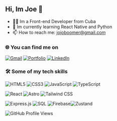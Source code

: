 
## Hi, Im Joe 👋
 
- 👨‍💻 Im a Front-end Developer from Cuba 
- 🌱 Im currently learning React Native and Python
- 📫 How to reach me: jojoboomer@gmail.com

### 🌐 You can find me on
[![Gmail](https://img.shields.io/badge/Gmail-D14836?style=for-the-badge&logo=gmail&logoColor=white)](mailto:jjlabranate@gmail.com)
[![Portfolio](https://img.shields.io/badge/Portfolio-FF5722?style=for-the-badge&logo=google-chrome&logoColor=white)](https://jojoboomer.github.io/)
[![LinkedIn](https://img.shields.io/badge/LinkedIn-0077B5?style=for-the-badge&logo=LinkedIn&logoColor=white)](https://www.linkedin.com/in/joellabrada)

### 🛠️ Some of my tech skills
![HTML5](https://img.shields.io/badge/HTML5-E34F26?style=for-the-badge&logo=html5&logoColor=white)
![CSS3](https://img.shields.io/badge/CSS3-1572B6?style=for-the-badge&logo=css3&logoColor=white)
![JavaScript](https://img.shields.io/badge/JavaScript-F7DF1E?style=for-the-badge&logo=javascript&logoColor=black) ![TypeScript](https://img.shields.io/badge/TypeScript-3178C6?style=for-the-badge&logo=typescript&logoColor=white)

![React](https://img.shields.io/badge/React-61DAFB?style=for-the-badge&logo=react&logoColor=black)
![Astro](https://img.shields.io/badge/Astro-FF5D01?style=for-the-badge&logo=astro&logoColor=white)
![Tailwind CSS](https://img.shields.io/badge/Tailwind_CSS-06B6D4?style=for-the-badge&logo=tailwind-css&logoColor=white)

![Express.js](https://img.shields.io/badge/Express.js-000000?style=for-the-badge&logo=express&logoColor=white)
![SQL](https://img.shields.io/badge/SQL-4479A1?style=for-the-badge&logo=mysql&logoColor=white)
![Firebase](https://img.shields.io/badge/Firebase-FFCA28?style=for-the-badge&logo=firebase&logoColor=black)![Zustand](https://img.shields.io/badge/Zustand-000000?style=for-the-badge&logo=zustand&logoColor=white)  

![GitHub Profile Views](https://github-readme-stats.vercel.app/api/top-langs/?username=JojoBoomer&theme=radical)

